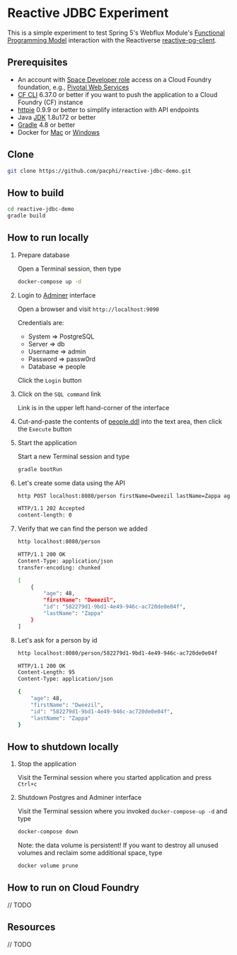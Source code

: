 # Reactive JDBC Experiment  

This is a simple experiment to test Spring 5's Webflux Module's [Functional Programming Model](https://docs.spring.io/spring/docs/5.0.0.BUILD-SNAPSHOT/spring-framework-reference/html/web-reactive.html#_functional_programming_model) interaction with the Reactiverse [reactive-pg-client](https://reactiverse.io/reactive-pg-client/guide/java/index.html).  

## Prerequisites

* An account with [Space Developer role](https://docs.cloudfoundry.org/concepts/roles.html#roles) access on a Cloud Foundry foundation, e.g., [Pivotal Web Services](https://run.pivotal.io)
* [CF CLI](https://github.com/cloudfoundry/cli#downloads) 6.37.0 or better if you want to push the application to a Cloud Foundry (CF) instance
* [httpie](https://httpie.org/#installation) 0.9.9 or better to simplify interaction with API endpoints
* Java [JDK](http://www.oracle.com/technetwork/java/javase/downloads/jdk8-downloads-2133151.html) 1.8u172 or better
* [Gradle](https://gradle.org/releases/) 4.8 or better
* Docker for [Mac](https://store.docker.com/editions/community/docker-ce-desktop-mac) or [Windows](https://store.docker.com/editions/community/docker-ce-desktop-windows)


## Clone

```bash
git clone https://github.com/pacphi/reactive-jdbc-demo.git
```

## How to build

```bash
cd reactive-jdbc-demo
gradle build
```

## How to run locally 

1. Prepare database

    Open a Terminal session, then type

    ```bash
    docker-compose up -d
    ```

2. Login to [Adminer](https://www.adminer.org) interface 

    Open a browser and visit `http://localhost:9090`

    Credentials are:

    * System => PostgreSQL
    * Server => db
    * Username => admin
    * Password => passw0rd
    * Database => people

    Click the `Login` button

3. Click on the `SQL command` link 

    Link is in the upper left hand-corner of the interface

4. Cut-and-paste the contents of [people.ddl](people.ddl) into the text area, then click the `Execute` button

5. Start the application

    Start a new Terminal session and type

    ```bash
    gradle bootRun
    ```

6. Let's create some data using the API

    ```bash
    http POST localhost:8080/person firstName=Dweezil lastName=Zappa age=48

    HTTP/1.1 202 Accepted
    content-length: 0
    ```

7. Verify that we can find the person we added

    ```bash
    http localhost:8080/person

    HTTP/1.1 200 OK
    Content-Type: application/json
    transfer-encoding: chunked

    [
        {
            "age": 48,
            "firstName": "Dweezil",
            "id": "582279d1-9bd1-4e49-946c-ac720de0e04f",
            "lastName": "Zappa"
        }
    ]
    ```

8. Let's ask for a person by id

    ```bash
    http localhost:8080/person/582279d1-9bd1-4e49-946c-ac720de0e04f

    HTTP/1.1 200 OK
    Content-Length: 95
    Content-Type: application/json

    {
        "age": 48,
        "firstName": "Dweezil",
        "id": "582279d1-9bd1-4e49-946c-ac720de0e04f",
        "lastName": "Zappa"
    }
    ```

## How to shutdown locally

1. Stop the application

    Visit the Terminal session where you started application and press `Ctrl+c`

2. Shutdown Postgres and Adminer interface

    Visit the Terminal session where you invoked `docker-compose-up -d` and type

    ```bash
    docker-compose down
    ```

    Note: the data volume is persistent!  If you want to destroy all unused volumes and reclaim some additional space, type

    ```bash
    docker volume prune
    ```

## How to run on Cloud Foundry

// TODO

## Resources

// TODO